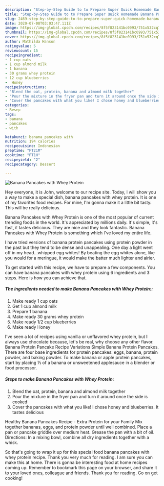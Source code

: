 ```yaml
---
description: "Step-by-Step Guide to to Prepare Super Quick Homemade Banana Pancakes with Whey Protein"
title: "Step-by-Step Guide to to Prepare Super Quick Homemade Banana Pancakes with Whey Protein"
slug: 2469-step-by-step-guide-to-to-prepare-super-quick-homemade-banana-pancakes-with-whey-protein
date: 2020-07-08T03:03:47.111Z
image: https://img-global.cpcdn.com/recipes/8f5f823141bc0993/751x532cq70/banana-pancakes-with-whey-protein-recipe-main-photo.jpg
thumbnail: https://img-global.cpcdn.com/recipes/8f5f823141bc0993/751x532cq70/banana-pancakes-with-whey-protein-recipe-main-photo.jpg
cover: https://img-global.cpcdn.com/recipes/8f5f823141bc0993/751x532cq70/banana-pancakes-with-whey-protein-recipe-main-photo.jpg
author: Mathilda Hanson
ratingvalue: 5
reviewcount: 15
recipeingredient:
- 1 cup oats
- 1 cup almond milk
- 1 banana
- 30 grams whey protein
- 12 cup blueberries
-  Honey
recipeinstructions:
- "Blend the oat, protein, banana and almond milk together"
- "Pour the mixture in the fryer pan and turn it around once the side is cooked"
- "Cover the pancakes with what you like! I chose honey and blueberries. It tastes delicious"
categories:
- Resep
tags:
- banana
- pancakes
- with

katakunci: banana pancakes with
nutrition: 194 calories
recipecuisine: Indonesian
preptime: "PT21M"
cooktime: "PT1H"
recipeyield: "2"
recipecategory: Dessert

---
```



![Banana Pancakes with Whey Protein](https://img-global.cpcdn.com/recipes/8f5f823141bc0993/751x532cq70/banana-pancakes-with-whey-protein-recipe-main-photo.jpg)

Hey everyone, it is John, welcome to our recipe site. Today, I will show you a way to make a special dish, banana pancakes with whey protein. It is one of my favorites food recipes. For mine, I'm gonna make it a little bit tasty. This will be really delicious.

Banana Pancakes with Whey Protein is one of the most popular of current trending foods in the world. It's appreciated by millions daily. It's simple, it's fast, it tastes delicious. They are nice and they look fantastic. Banana Pancakes with Whey Protein is something which I've loved my entire life.

I have tried versions of banana protein pancakes using protein powder in the past but they tend to be dense and unappealing. One day a light went off in my head…whipped egg whites! By beating the egg whites alone, like you would for a meringue, it would make the batter much lighter and airier.


To get started with this recipe, we have to prepare a few components. You can have banana pancakes with whey protein using 6 ingredients and 3 steps. Here is how you can achieve that.

##### The ingredients needed to make Banana Pancakes with Whey Protein::

1. Make ready 1 cup oats
1. Get 1 cup almond milk
1. Prepare 1 banana
1. Make ready 30 grams whey protein
1. Make ready 1/2 cup blueberries
1. Make ready  Honey


I&#39;ve seen a lot of recipes using vanilla or unflavored whey protein, but I always use chocolate because, let&#39;s be real, why choose any other flavor. Banana Protein Pancake Recipe Variations Simple Banana Protein Pancakes. There are four base ingredients for protein pancakes: eggs, banana, protein powder, and baking powder. To make banana or apple protein pancakes, start by placing ⅓ of a banana or unsweetened applesauce in a blender or food processor. 

##### Steps to make Banana Pancakes with Whey Protein:

1. Blend the oat, protein, banana and almond milk together
1. Pour the mixture in the fryer pan and turn it around once the side is cooked
1. Cover the pancakes with what you like! I chose honey and blueberries. It tastes delicious


Healthy Banana Pancakes Recipe - Extra Protein for your Family Mix together bananas, eggs, and protein powder until well combined. Place a pan or pancake griddle over medium heat. Grease the pan with a bit of oil. Directions: In a mixing bowl, combine all dry ingredients together with a whisk. 

So that's going to wrap it up for this special food banana pancakes with whey protein recipe. Thank you very much for reading. I am sure you can make this at home. There is gonna be interesting food at home recipes coming up. Remember to bookmark this page on your browser, and share it to your loved ones, colleague and friends. Thank you for reading. Go on get cooking!
